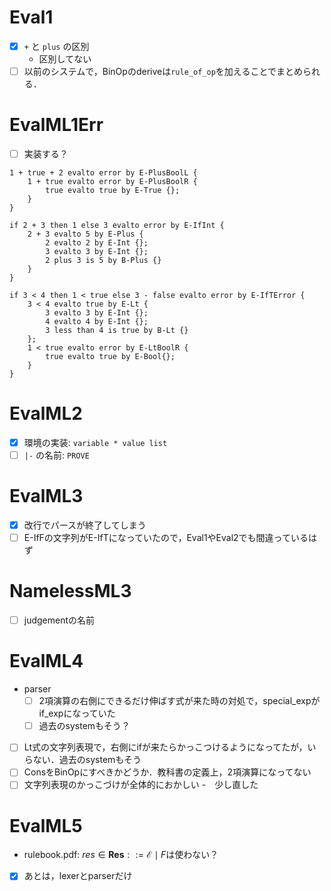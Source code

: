 # Eval1
- [x] `+` と `plus` の区別
    - 区別してない
- [ ] 以前のシステムで，BinOpのderiveは`rule_of_op`を加えることでまとめられる．

# EvalML1Err
- [ ] 実装する？
```
1 + true + 2 evalto error by E-PlusBoolL {  
    1 + true evalto error by E-PlusBoolR {
        true evalto true by E-True {};
    }
}

if 2 + 3 then 1 else 3 evalto error by E-IfInt {
    2 + 3 evalto 5 by E-Plus {
        2 evalto 2 by E-Int {};
        3 evalto 3 by E-Int {};
        2 plus 3 is 5 by B-Plus {}
    }
}

if 3 < 4 then 1 < true else 3 - false evalto error by E-IfTError {
    3 < 4 evalto true by E-Lt {
        3 evalto 3 by E-Int {};
        4 evalto 4 by E-Int {};
        3 less than 4 is true by B-Lt {}
    };
    1 < true evalto error by E-LtBoolR {
        true evalto true by E-Bool{};
    }
}
```

# EvalML2
- [x] 環境の実装: `variable * value list`
- [ ] `|-` の名前: `PROVE`

# EvalML3
- [x] 改行でパースが終了してしまう
- [ ] E-IfFの文字列がE-IfTになっていたので，Eval1やEval2でも間違っているはず

# NamelessML3
- [ ] judgementの名前

# EvalML4
- parser
    - [ ] 2項演算の右側にできるだけ伸ばす式が来た時の対処で，special_expがif_expになっていた
    - [ ] 過去のsystemもそう？
- [ ] Lt式の文字列表現で，右側にifが来たらかっこつけるようになってたが，いらない．過去のsystemもそう
- [ ] ConsをBinOpにすべきかどうか．教科書の定義上，2項演算になってない
- [ ] 文字列表現のかっこづけが全体的におかしい
    -　少し直した

# EvalML5
- rulebook.pdf: $res \in \mathbf{Res} ::= \mathcal E \mid F$は使わない？
- [x] あとは，lexerとparserだけ
